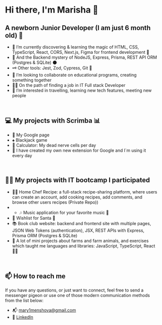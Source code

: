 # Hi there, I'm Marisha 👋
## A newborn Junior Developer (I am just 6 month old) 🐣
   
- 🌱 I’m currently discovering & learning the magic of HTML, CSS, TypeScript, React, CORS, Next.js, Figma for frontend development 🔮
- 🦇 And the Backend mystery of NodeJS, Express, Prisma, REST API ORM (Postgres & SQLite) 🌑
- 🗝️ Other tools: Jest, Zod, Cypress, Git 🔦
- 💞️ I’m looking to collaborate on educational programs, creating something together
- 👩‍💻 On the path of finding a job in IT Full stack Developer
- 👀 I’m interested in travelling, learning new tech features, meeting new people
<br />

## 💻 My projects with Scrimba 📊
  
- 🎇 My Google page
- ♠️ Blackjack game
- 🌈 Calculator: My dead nerve cells per day
- 🧩 I have created my own new extension for Google and I`m using it every day 
<br />

## 🧟‍♀️ My projects with IT bootcamp I participated 
  
- 👩‍🍳 Home Chef Recipe: a full-stack recipe-sharing platform, where users can create an account, add cooking recipes, add comments, and browse other users recipes (Private Repo))
- - 🎶 Music application for your favorite music 🎸
- 🌠 Wishlist for Santa 🎄
- 📚 Book club website: backend and frontend site with multiple pages, JSON Web Tokens (authentication), JSX, REST APIs with Express, Prisma ORM (Postgres & SQLite) 
- 🚜 A lot of mini projects about farms and farm animals, and exercises which taught me languages and libraries: JavaScript, TypeScript, React 🐄🌾
<br />

 ## 📫 How to reach me
  
If you have any questions, or just want to connect, feel free to send a messenger pigeon or use one of those modern communication methods from the list below:
- 📬 mary1menshova@gmail.com
- 📎 [LinkedIn](https://www.linkedin.com/in/marisha-menshova-0ab757157/)

<!---
MarishaMenshovaIT/MarishaMenshovaIT is a ✨ special ✨ repository because its `README.md` (this file) appears on your GitHub profile.
You can click the Preview link to take a look at your changes.
--->
